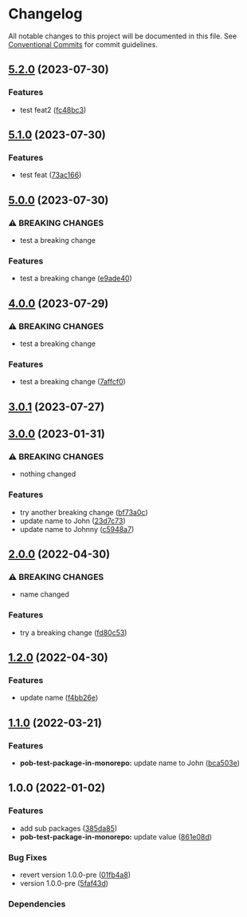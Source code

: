 # Changelog

All notable changes to this project will be documented in this file.
See [Conventional Commits](https://conventionalcommits.org) for commit guidelines.

## [5.2.0](https://github.com/christophehurpeau/pob-monorepo-test-repository/compare/pob-test-package-in-monorepo@5.1.0...pob-test-package-in-monorepo@5.2.0) (2023-07-30)


### Features

* test feat2 ([fc48bc3](https://github.com/christophehurpeau/pob-monorepo-test-repository/commit/fc48bc3993eccf0d1f13a34ae2f681b02357c990))


## [5.1.0](https://github.com/christophehurpeau/pob-monorepo-test-repository/compare/pob-test-package-in-monorepo@5.0.0...pob-test-package-in-monorepo@5.1.0) (2023-07-30)


### Features

* test feat ([73ac166](https://github.com/christophehurpeau/pob-monorepo-test-repository/commit/73ac166e51b161ff287bee746893a9df5d2d79dd))


## [5.0.0](https://github.com/christophehurpeau/pob-monorepo-test-repository/compare/pob-test-package-in-monorepo@4.0.0...pob-test-package-in-monorepo@5.0.0) (2023-07-30)


### ⚠ BREAKING CHANGES

* test a breaking change

### Features

* test a breaking change ([e9ade40](https://github.com/christophehurpeau/pob-monorepo-test-repository/commit/e9ade409ff434d94461b48c46b43b853f015b739))


## [4.0.0](https://github.com/christophehurpeau/pob-monorepo-test-repository/compare/pob-test-package-in-monorepo@3.0.1...pob-test-package-in-monorepo@4.0.0) (2023-07-29)


### ⚠ BREAKING CHANGES

* test a breaking change

### Features

* test a breaking change ([7affcf0](https://github.com/christophehurpeau/pob-monorepo-test-repository/commit/7affcf0a78befa9590edd3eeb1ea5bd34bb9520f))


## [3.0.1](https://github.com/christophehurpeau/pob-monorepo-test-repository/compare/pob-test-package-in-monorepo@3.0.0...pob-test-package-in-monorepo@3.0.1) (2023-07-27)


## [3.0.0](https://github.com/christophehurpeau/pob-monorepo-test-repository/compare/pob-test-package-in-monorepo-v2.0.0...pob-test-package-in-monorepo-v3.0.0) (2023-01-31)


### ⚠ BREAKING CHANGES

* nothing changed

### Features

* try another breaking change ([bf73a0c](https://github.com/christophehurpeau/pob-monorepo-test-repository/commit/bf73a0ced119ef95098fec2399bdd5435e914105))
* update name to John ([23d7c73](https://github.com/christophehurpeau/pob-monorepo-test-repository/commit/23d7c73561f46001bd84f81c40f128cd2ffd8770))
* update name to Johnny ([c5948a7](https://github.com/christophehurpeau/pob-monorepo-test-repository/commit/c5948a7a6a40bf9c09434a9a42ece2f1a18a88b5))

## [2.0.0](https://github.com/christophehurpeau/pob-monorepo-test-repository/compare/pob-test-package-in-monorepo-v1.2.0...pob-test-package-in-monorepo-v2.0.0) (2022-04-30)


### ⚠ BREAKING CHANGES

* name changed

### Features

* try a breaking change ([fd80c53](https://github.com/christophehurpeau/pob-monorepo-test-repository/commit/fd80c53ec9f3ec049477224b43e93cb00a07deaf))

## [1.2.0](https://github.com/christophehurpeau/pob-monorepo-test-repository/compare/pob-test-package-in-monorepo-v1.1.0...pob-test-package-in-monorepo-v1.2.0) (2022-04-30)


### Features

* update name ([f4bb26e](https://github.com/christophehurpeau/pob-monorepo-test-repository/commit/f4bb26e307e5ca617bdc30e25159be616825771b))

## [1.1.0](https://github.com/christophehurpeau/pob-monorepo-test-repository/compare/pob-test-package-in-monorepo-v1.0.0...pob-test-package-in-monorepo-v1.1.0) (2022-03-21)


### Features

* **pob-test-package-in-monorepo:** update name to John ([bca503e](https://github.com/christophehurpeau/pob-monorepo-test-repository/commit/bca503e7003ed4f8f51706c056d66d888727a8a0))

## 1.0.0 (2022-01-02)


### Features

* add sub packages ([385da85](https://github.com/christophehurpeau/pob-monorepo-test-repository/commit/385da8530b5fce9531a31b6df11f0a817a105638))
* **pob-test-package-in-monorepo:** update value ([861e08d](https://github.com/christophehurpeau/pob-monorepo-test-repository/commit/861e08dd62234349fde14cbcc2566e82550e5a9d))


### Bug Fixes

* revert version 1.0.0-pre ([01fb4a8](https://github.com/christophehurpeau/pob-monorepo-test-repository/commit/01fb4a85f83bc43769fc6b071c9cd5778dd8c762))
* version 1.0.0-pre ([5faf43d](https://github.com/christophehurpeau/pob-monorepo-test-repository/commit/5faf43d9715d7c03c8ddac85e31d89def3e9580d))


### Dependencies

